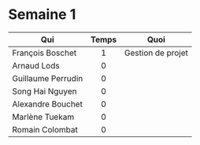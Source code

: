 Semaine 1
==========

| Qui                | Temps | Quoi |
|--------------------|:-----:|------|
| François Boschet   | 1     | Gestion de projet |
| Arnaud Lods        | 0     |      |
| Guillaume Perrudin | 0     |      |
| Song Hai Nguyen    | 0     |      |
| Alexandre Bouchet  | 0     |      |
| Marlène Tuekam     | 0     |      |
| Romain Colombat    | 0     |      |